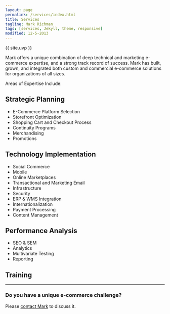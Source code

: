 ```yaml
---
layout: page
permalink: /services/index.html
title: Services
tagline: Mark Richman
tags: [services, Jekyll, theme, responsive]
modified: 12-5-2013
---
```

{{ site.uvp }}

Mark offers a unique combination of deep technical and marketing e-commerce expertise, and a strong track record of success. Mark has built, grown, and integrated both custom and commercial e-commerce solutions for organizations of all sizes.

Areas of Expertise Include:


## Strategic Planning

* E-Commerce Platform Selection
* Storefront Optimization
* Shopping Cart and Checkout Process
* Continuity Programs
* Merchandising
* Promotions

## Technology Implementation

* Social Commerce
* Mobile
* Online Marketplaces
* Transactional and Marketing Email
* Infrastructure
* Security
* ERP & WMS Integration
* Internationalization
* Payment Processing
* Content Management

## Performance Analysis

* SEO & SEM
* Analytics
* Multivariate Testing
* Reporting

## Training
  
<hr> 
  
### Do you have a unique e-commerce challenge?

Please [contact Mark](/contact) to discuss it.